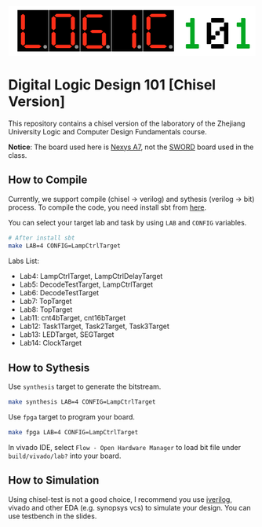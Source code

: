 ![logo](./img/logic101.png)

Digital Logic Design 101 [Chisel Version]
=======================
This repository contains a chisel version of the laboratory of the Zhejiang University Logic and Computer Design Fundamentals course.

**Notice**: The board used here is [Nexys A7](https://digilent.com/reference/programmable-logic/nexys-a7/start), not the [SWORD](https://digilent.com/reference/programmable-logic/sword/start) board used in the class.

## How to Compile
Currently, we support compile (chisel -> verilog) and sythesis (verilog -> bit) process.
To compile the code, you need install sbt from [here](https://www.scala-sbt.org/1.x/docs/Setup.html).

You can select your target lab and task by using `LAB` and `CONFIG` variables.
```bash
# After install sbt
make LAB=4 CONFIG=LampCtrlTarget
```

Labs List:
- Lab4: LampCtrlTarget, LampCtrlDelayTarget
- Lab5: DecodeTestTarget, LampCtrlTarget
- Lab6: DecodeTestTarget
- Lab7: TopTarget
- Lab8: TopTarget
- Lab11: cnt4bTarget, cnt16bTarget
- Lab12: Task1Target, Task2Target, Task3Target
- Lab13: LEDTarget, SEGTarget
- Lab14: ClockTarget

## How to Sythesis
Use `synthesis` target to generate the bitstream.
```bash
make synthesis LAB=4 CONFIG=LampCtrlTarget
```
Use `fpga` target to program your board.
```bash
make fpga LAB=4 CONFIG=LampCtrlTarget
```
In vivado IDE, select `Flow - Open Hardware Manager` to load bit file under `build/vivado/lab?` into your board.


## How to Simulation
Using chisel-test is not a good choice, I recommend you use [iverilog](https://command-not-found.com/iverilog), vivado and other EDA (e.g. synopsys vcs) to simulate your design.
You can use testbench in the slides.
